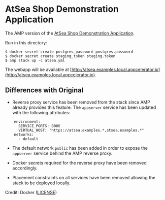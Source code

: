 AtSea Shop Demonstration Application
====================================

The AMP version of the [AtSea Shop Demonstration Application](https://github.com/dockersamples/atsea-sample-shop-app).

Run in this directory:

    $ docker secret create postgres_password postgres.password
    $ docker secret create staging_token staging.token
    $ amp stack up -c atsea.yml

The webapp will be available at [http://atsea.examples.local.appcelerator.io](http://atsea.examples.local.appcelerator.io).

## Differences with Original

- Reverse proxy service has been removed from the stack since AMP already provides this feature. The `appserver` service has been updated with the following attributes:
```
    environment:
      SERVICE_PORTS: 8080
      VIRTUAL_HOST: "https://atsea.examples.*,atsea.examples.*"
    networks:
      - default
```
- The default network `public` has been added in order to expose the `appserver` service behind the AMP reverse proxy.

- Docker secrets required for the reverse proxy have been removed accordingly.

- Placement constraints on all services have been removed allowing the stack to be deployed locally.

Credit: Docker ([LICENSE](https://github.com/dockersamples/atsea-sample-shop-app/blob/master/LICENSE))
